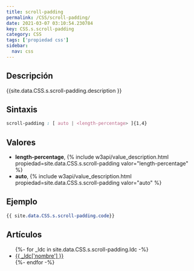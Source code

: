 ```yaml
---
title: scroll-padding
permalink: /CSS/scroll-padding/
date: 2021-03-07 03:10:54.230784
key: CSS.s.scroll-padding
category: CSS
tags: ['propiedad css']
sidebar: 
  nav: css
---
```


## Descripción
{{site.data.CSS.s.scroll-padding.description }}

## Sintaxis
~~~css
scroll-padding : [ auto | <length-percentage> ]{1,4}
~~~

## Valores
* **length-percentage**,  {% include w3api/value_description.html propiedad=site.data.CSS.s.scroll-padding valor="length-percentage" %}
* **auto**,  {% include w3api/value_description.html propiedad=site.data.CSS.s.scroll-padding valor="auto" %}

## Ejemplo
~~~css
{{ site.data.CSS.s.scroll-padding.code}}
~~~

## Artículos
<ul>
{%- for _ldc in site.data.CSS.s.scroll-padding.ldc -%}
   <li>
       <a href="{{_ldc['url'] }}">{{ _ldc['nombre'] }}</a>
   </li>
{%- endfor -%}
</ul>
